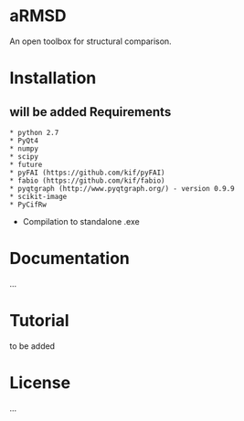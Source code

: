 # aRMSD
An open toolbox for structural comparison.

# Installation
will be added
Requirements
------------
    * python 2.7
    * PyQt4
    * numpy
    * scipy
    * future
    * pyFAI (https://github.com/kif/pyFAI)
    * fabio (https://github.com/kif/fabio)
    * pyqtgraph (http://www.pyqtgraph.org/) - version 0.9.9
    * scikit-image
    * PyCifRw
* Compilation to standalone .exe

# Documentation
...

# Tutorial
to be added

# License
...
